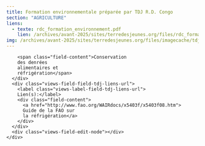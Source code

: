 ```yaml
---
title: Formation environnementale préparée par TDJ R.D. Congo
section: "AGRICULTURE"
liens:
  - texte: rdc_formation_environnement.pdf
    lien: /archives/avant-2025/sites/terredesjeunes.org/files/rdc_formation_environnement_1.pdf
img: /archives/avant-2025/sites/terredesjeunes.org/files/imagecache/tdj_image_ressource/frigo.png
---
```

        <span class="field-content">Conservation
        des denrées
        alimentaires et
        réfrigération</span>
      </div>
      <div class="views-field-field-tdj-liens-url">
        <label class="views-label-field-tdj-liens-url">
        Lien(s):</label>
        <div class="field-content">
          <a href="http://www.fao.org/WAIRdocs/x5403f/x5403f08.htm">
          Guide de la FAO sur
          la réfrigération</a>
        </div>
      </div>
      <div class="views-field-edit-node"></div>
    </div>
